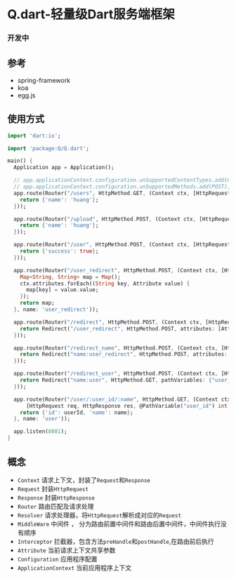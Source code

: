 # Q.dart-轻量级Dart服务端框架
### 开发中

## 参考
+ spring-framework
+ koa
+ egg.js

## 使用方式
```dart
import 'dart:io';

import 'package:Q/Q.dart';

main() {
  Application app = Application();

  // app.applicationContext.configuration.unSupportedContentTypes.add(ContentType('multipart', 'form-data'));
  // app.applicationContext.configuration.unSupportedMethods.add(POST);
  app.route(Router("/users", HttpMethod.GET, (Context ctx, [HttpRequest req, HttpResponse res]) async {
    return {'name': 'huang'};
  }));

  app.route(Router("/upload", HttpMethod.POST, (Context ctx, [HttpRequest req, HttpResponse res]) async {
    return {'name': 'huang'};
  }));

  app.route(Router("/user", HttpMethod.POST, (Context ctx, [HttpRequest req, HttpResponse res]) async {
    return {'success': true};
  }));

  app.route(Router("/user_redirect", HttpMethod.POST, (Context ctx, [HttpRequest req, HttpResponse res]) async {
    Map<String, String> map = Map();
    ctx.attributes.forEach((String key, Attribute value) {
      map[key] = value.value;
    });
    return map;
  }, name: 'user_redirect'));

  app.route(Router("/redirect", HttpMethod.POST, (Context ctx, [HttpRequest req, HttpResponse res]) async {
    return Redirect("/user_redirect", HttpMethod.POST, attributes: [Attribute('hello', 'world')]);
  }));

  app.route(Router("/redirect_name", HttpMethod.POST, (Context ctx, [HttpRequest req, HttpResponse res]) async {
    return Redirect("name:user_redirect", HttpMethod.POST, attributes: [Attribute('hello', 'world')]);
  }));

  app.route(Router("/redirect_user", HttpMethod.POST, (Context ctx, [HttpRequest req, HttpResponse res]) async {
    return Redirect("name:user", HttpMethod.GET, pathVariables: {"user_id": "1", "name": "huang"});
  }));

  app.route(Router("/user/:user_id/:name", HttpMethod.GET, (Context ctx,
      [HttpRequest req, HttpResponse res, @PathVariable("user_id") int userId, @PathVariable("name") String name]) async {
    return {'id': userId, 'name': name};
  }, name: 'user'));

  app.listen(8081);
}
```

## 概念

+ `Context` 请求上下文，封装了`Request`和`Response`
+ `Request` 封装`HttpRequest`
+ `Response` 封装`HttpResponse`
+ `Router` 路由匹配及请求处理
+ `Resolver` 请求处理器，将`HttpRequest`解析成对应的`Request`
+ `MiddleWare` 中间件 ， 分为路由前置中间件和路由后置中间件，中间件执行没有顺序
+ `Interceptor` 拦截器，包含方法`preHandle`和`postHandle`,在路由前后执行
+ `Attribute` 当前请求上下文共享参数
+ `Configuration` 应用程序配置
+ `ApplicationContext` 当前应用程序上下文
